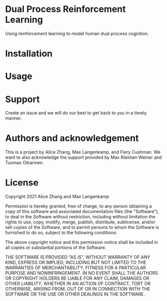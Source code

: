 # Dual Process Reinforcement Learning

Using reinforcement learning to model human dual process cognition.

# Installation

# Usage

# Support
Create an issue and we will do our best to get back to you in a timely manner.

# Authors and acknowledgement
This is a project by Alice Zhang, Max Langenkamp, and Fiery Cushman. We want to also acknowledge the support provided by Max Kleiman Weiner and Tuomas Oikarinen.

# License
Copyright 2021 Alice Zhang and Max Langenkamp

Permission is hereby granted, free of charge, to any person obtaining a copy of this software and associated documentation files (the "Software"), to deal in the Software without restriction, including without limitation the rights to use, copy, modify, merge, publish, distribute, sublicense, and/or sell copies of the Software, and to permit persons to whom the Software is furnished to do so, subject to the following conditions:

The above copyright notice and this permission notice shall be included in all copies or substantial portions of the Software.

THE SOFTWARE IS PROVIDED "AS IS", WITHOUT WARRANTY OF ANY KIND, EXPRESS OR IMPLIED, INCLUDING BUT NOT LIMITED TO THE WARRANTIES OF MERCHANTABILITY, FITNESS FOR A PARTICULAR PURPOSE AND NONINFRINGEMENT. IN NO EVENT SHALL THE AUTHORS OR COPYRIGHT HOLDERS BE LIABLE FOR ANY CLAIM, DAMAGES OR OTHER LIABILITY, WHETHER IN AN ACTION OF CONTRACT, TORT OR OTHERWISE, ARISING FROM, OUT OF OR IN CONNECTION WITH THE SOFTWARE OR THE USE OR OTHER DEALINGS IN THE SOFTWARE.

